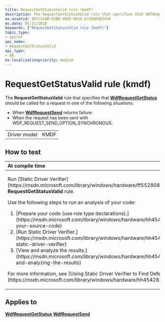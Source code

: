 ```yaml
---
title: RequestGetStatusValid rule (kmdf)
description: The RequestGetStatusValid rule that specifies that WdfRequestGetStatus should be called for a request in one of the following situations When WdfRequestSend returns failure.When the request has been sent with WDF\_REQUEST\_SEND\_OPTION\_SYNCHRONOUS.
ms.assetid: 9EFC41AB-E5BD-4DE8-8936-E71EA64E5430
ms.date: 05/21/2018
keywords: ["RequestGetStatusValid rule (kmdf)"]
topic_type:
- apiref
api_name:
- RequestGetStatusValid
api_type:
- NA
ms.localizationpriority: medium
---
```


# RequestGetStatusValid rule (kmdf)


The **RequestGetStatusValid** rule that specifies that [**WdfRequestGetStatus**](https://msdn.microsoft.com/library/windows/hardware/ff549974) should be called for a request in one of the following situations:

-   When [**WdfRequestSend**](https://msdn.microsoft.com/library/windows/hardware/ff550027) returns failure.
-   When the request has been sent with WDF\_REQUEST\_SEND\_OPTION\_SYNCHRONOUS.

|              |      |
|--------------|------|
| Driver model | KMDF |

How to test
-----------

<table>
<colgroup>
<col width="100%" />
</colgroup>
<thead>
<tr class="header">
<th align="left">At compile time</th>
</tr>
</thead>
<tbody>
<tr class="odd">
<td align="left"><p>Run [Static Driver Verifier](https://msdn.microsoft.com/library/windows/hardware/ff552808) and specify the <strong>RequestGetStatusValid</strong> rule.</p>
Use the following steps to run an analysis of your code:
<ol>
<li>[Prepare your code (use role type declarations).](https://msdn.microsoft.com/library/windows/hardware/hh454281#preparing-your-source-code)</li>
<li>[Run Static Driver Verifier.](https://msdn.microsoft.com/library/windows/hardware/hh454281#running-static-driver-verifier)</li>
<li>[View and analyze the results.](https://msdn.microsoft.com/library/windows/hardware/hh454281#viewing-and-analyzing-the-results)</li>
</ol>
<p>For more information, see [Using Static Driver Verifier to Find Defects in Drivers](https://msdn.microsoft.com/library/windows/hardware/hh454281).</p></td>
</tr>
</tbody>
</table>

Applies to
----------

[**WdfRequestGetStatus**](https://msdn.microsoft.com/library/windows/hardware/ff549974)
[**WdfRequestSend**](https://msdn.microsoft.com/library/windows/hardware/ff550027)
 

 





